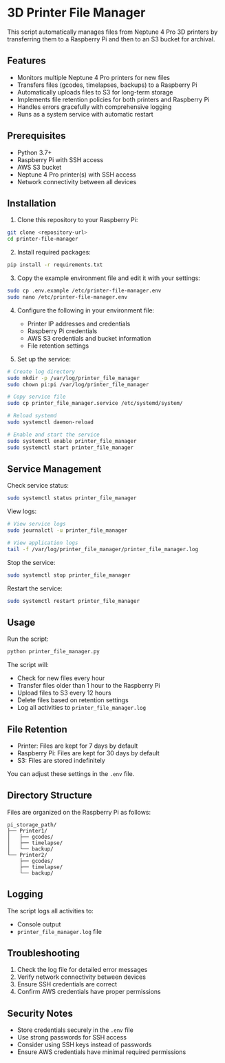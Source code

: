 # 3D Printer File Manager

This script automatically manages files from Neptune 4 Pro 3D printers by transferring them to a Raspberry Pi and then to an S3 bucket for archival.

## Features

- Monitors multiple Neptune 4 Pro printers for new files
- Transfers files (gcodes, timelapses, backups) to a Raspberry Pi
- Automatically uploads files to S3 for long-term storage
- Implements file retention policies for both printers and Raspberry Pi
- Handles errors gracefully with comprehensive logging
- Runs as a system service with automatic restart

## Prerequisites

- Python 3.7+
- Raspberry Pi with SSH access
- AWS S3 bucket
- Neptune 4 Pro printer(s) with SSH access
- Network connectivity between all devices

## Installation

1. Clone this repository to your Raspberry Pi:
```bash
git clone <repository-url>
cd printer-file-manager
```

2. Install required packages:
```bash
pip install -r requirements.txt
```

3. Copy the example environment file and edit it with your settings:
```bash
sudo cp .env.example /etc/printer-file-manager.env
sudo nano /etc/printer-file-manager.env
```

4. Configure the following in your environment file:
   - Printer IP addresses and credentials
   - Raspberry Pi credentials
   - AWS S3 credentials and bucket information
   - File retention settings

5. Set up the service:
```bash
# Create log directory
sudo mkdir -p /var/log/printer_file_manager
sudo chown pi:pi /var/log/printer_file_manager

# Copy service file
sudo cp printer_file_manager.service /etc/systemd/system/

# Reload systemd
sudo systemctl daemon-reload

# Enable and start the service
sudo systemctl enable printer_file_manager
sudo systemctl start printer_file_manager
```

## Service Management

Check service status:
```bash
sudo systemctl status printer_file_manager
```

View logs:
```bash
# View service logs
sudo journalctl -u printer_file_manager

# View application logs
tail -f /var/log/printer_file_manager/printer_file_manager.log
```

Stop the service:
```bash
sudo systemctl stop printer_file_manager
```

Restart the service:
```bash
sudo systemctl restart printer_file_manager
```

## Usage

Run the script:
```bash
python printer_file_manager.py
```

The script will:
- Check for new files every hour
- Transfer files older than 1 hour to the Raspberry Pi
- Upload files to S3 every 12 hours
- Delete files based on retention settings
- Log all activities to `printer_file_manager.log`

## File Retention

- Printer: Files are kept for 7 days by default
- Raspberry Pi: Files are kept for 30 days by default
- S3: Files are stored indefinitely

You can adjust these settings in the `.env` file.

## Directory Structure

Files are organized on the Raspberry Pi as follows:
```
pi_storage_path/
├── Printer1/
│   ├── gcodes/
│   ├── timelapse/
│   └── backup/
└── Printer2/
    ├── gcodes/
    ├── timelapse/
    └── backup/
```

## Logging

The script logs all activities to:
- Console output
- `printer_file_manager.log` file

## Troubleshooting

1. Check the log file for detailed error messages
2. Verify network connectivity between devices
3. Ensure SSH credentials are correct
4. Confirm AWS credentials have proper permissions

## Security Notes

- Store credentials securely in the `.env` file
- Use strong passwords for SSH access
- Consider using SSH keys instead of passwords
- Ensure AWS credentials have minimal required permissions 